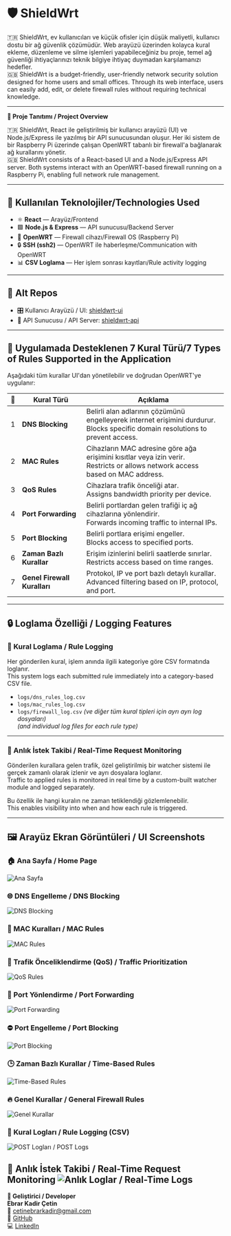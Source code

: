 # 🛡️ **ShieldWrt**

🇹🇷 ShieldWrt, ev kullanıcıları ve küçük ofisler için düşük maliyetli, kullanıcı dostu bir ağ güvenlik çözümüdür. Web arayüzü üzerinden kolayca kural ekleme, düzenleme ve silme işlemleri yapabileceğiniz bu proje, temel ağ güvenliği ihtiyaçlarınızı teknik bilgiye ihtiyaç duymadan karşılamanızı hedefler.  
🇬🇧 ShieldWrt is a budget-friendly, user-friendly network security solution designed for home users and small offices. Through its web interface, users can easily add, edit, or delete firewall rules without requiring technical knowledge.

---

**🚀 Proje Tanıtımı / Project Overview**

🇹🇷 ShieldWrt, React ile geliştirilmiş bir kullanıcı arayüzü (UI) ve Node.js/Express ile yazılmış bir API sunucusundan oluşur. Her iki sistem de bir Raspberry Pi üzerinde çalışan OpenWRT tabanlı bir firewall'a bağlanarak ağ kurallarını yönetir.  
🇬🇧 ShieldWrt consists of a React-based UI and a Node.js/Express API server. Both systems interact with an OpenWRT-based firewall running on a Raspberry Pi, enabling full network rule management.

---

## 🧰 Kullanılan Teknolojiler/Technologies Used

- ⚛️ **React** — Arayüz/Frontend
- 🟩 **Node.js & Express** — API sunucusu/Backend Server
- 📡 **OpenWRT** — Firewall cihazı/Firewall OS (Raspberry Pi)
- 🔒 **SSH (ssh2)** — OpenWRT ile haberleşme/Communication with OpenWRT
- 📊 **CSV Loglama** — Her işlem sonrası kayıtları/Rule activity logging

---

## 📁 Alt Repos

- 🎛️ Kullanıcı Arayüzü / UI: [shieldwrt-ui](https://github.com/ebrarkadir/react-firewall-ui)  
- 🔧 API Sunucusu / API Server: [shieldwrt-api](https://github.com/ebrarkadir/openwrt-firewall-api)


---

## 🧱 Uygulamada Desteklenen 7 Kural Türü/7 Types of Rules Supported in the Application

Aşağıdaki tüm kurallar UI'dan yönetilebilir ve doğrudan OpenWRT'ye uygulanır:

| 🔢 | Kural Türü               | Açıklama                                                                 |
|----|--------------------------|--------------------------------------------------------------------------|
| 1  | **DNS Blocking**         |Belirli alan adlarının çözümünü engelleyerek internet erişimini durdurur. <br />Blocks specific domain resolutions to prevent access.|
| 2  | **MAC Rules**            | Cihazların MAC adresine göre ağa erişimini kısıtlar veya izin verir. <br />Restricts or allows network access based on MAC address. |
| 3  | **QoS Rules**            | Cihazlara trafik önceliği atar. <br />Assigns bandwidth priority per device. |
| 4  | **Port Forwarding**      | Belirli portlardan gelen trafiği iç ağ cihazlarına yönlendirir. <br />Forwards incoming traffic to internal IPs. |
| 5  | **Port Blocking**        | Belirli portlara erişimi engeller. <br />Blocks access to specified ports. |
| 6  | **Zaman Bazlı Kurallar** | Erişim izinlerini belirli saatlerde sınırlar. <br />Restricts access based on time ranges. |
| 7  | **Genel Firewall Kuralları** | Protokol, IP ve port bazlı detaylı kurallar. <br />Advanced filtering based on IP, protocol, and port.|

---

## 🔒 Loglama Özelliği / Logging Features

### 📝 Kural Loglama / Rule Logging

Her gönderilen kural, işlem anında ilgili kategoriye göre CSV formatında loglanır.  
This system logs each submitted rule immediately into a category-based CSV file.

- `logs/dns_rules_log.csv`
- `logs/mac_rules_log.csv`
- `logs/firewall_log.csv`
*(ve diğer tüm kural tipleri için ayrı ayrı log dosyaları)*  
*(and individual log files for each rule type)*

---

### 📡 Anlık İstek Takibi / Real-Time Request Monitoring

Gönderilen kurallara gelen trafik, özel geliştirilmiş bir watcher sistemi ile gerçek zamanlı olarak izlenir ve ayrı dosyalara loglanır.  
Traffic to applied rules is monitored in real time by a custom-built watcher module and logged separately.

Bu özellik ile hangi kuralın ne zaman tetiklendiği gözlemlenebilir.  
This enables visibility into when and how each rule is triggered.

---

## 🖼️ Arayüz Ekran Görüntüleri / UI Screenshots

### 🏠 Ana Sayfa / Home Page
![Ana Sayfa](screenshots/home.jpeg)

### 🌐 DNS Engelleme / DNS Blocking
![DNS Blocking](screenshots/dns_blocking.jpeg)

### 📶 MAC Kuralları / MAC Rules
![MAC Rules](screenshots/mac_rules.jpeg)

### 🚦 Trafik Önceliklendirme (QoS) / Traffic Prioritization
![QoS Rules](screenshots/qos_rules.jpeg)

### 🔁 Port Yönlendirme / Port Forwarding
![Port Forwarding](screenshots/port_forwarding.jpeg)

### ⛔ Port Engelleme / Port Blocking
![Port Blocking](screenshots/port_blocking.jpeg)

### 🕒 Zaman Bazlı Kurallar / Time-Based Rules
![Time-Based Rules](screenshots/time_rules.jpeg)

### 🔥 Genel Kurallar / General Firewall Rules
![Genel Kurallar](screenshots/firewall_rules.jpeg)

### 📄 Kural Logları / Rule Logging (CSV)
![POST Logları / POST Logs](./screenshots/log1.png)

📡 Anlık İstek Takibi / Real-Time Request Monitoring
![Anlık Loglar / Real-Time Logs](./screenshots/log.png)
---

**👤 Geliştirici / Developer**  
**Ebrar Kadir Çetin**  
📧 cetinebrarkadir@gmail.com  
🔗 [GitHub](https://github.com/ebrarkadir)  
💻 [LinkedIn](https://www.linkedin.com/in/ebrar-kadir-%C3%A7etin-1a728019b)


